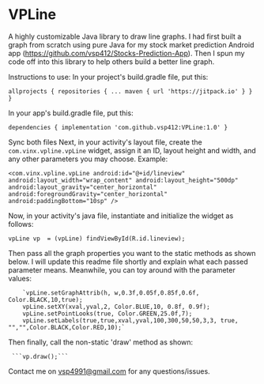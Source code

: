 # VPLine
A highly customizable Java library to draw line graphs. I had first built a graph from scratch using pure Java for my stock market prediction Android app (https://github.com/vsp412/Stocks-Prediction-App). Then I spun my code off into this library to help others build a better line graph.

Instructions to use:
In your project's build.gradle file, put this:

`allprojects {
		repositories {
			...
			maven { url 'https://jitpack.io' }
		}
	}`
	
In your app's build.gradle file, put this: 

`dependencies {
	        implementation 'com.github.vsp412:VPLine:1.0'
	}`
	
Sync both files
Next, in your activity's layout file, create the `com.vinx.vpline.vpLine` widget, assign it an ID, layout height and width, and any other parameters you may choose. Example:
 
 `<com.vinx.vpline.vpLine
                android:id="@+id/lineview"
                android:layout_width="wrap_content"
                android:layout_height="500dp"
                android:layout_gravity="center_horizontal"
                android:foregroundGravity="center_horizontal"
                android:paddingBottom="10sp" />`
                
Now, in your activity's java file, instantiate and initialize the widget as follows:

 `vpLine vp  = (vpLine) findViewById(R.id.lineview);`

Then pass all the graph properties you want to the static methods as shown below. I will update this readme file shortly and explain what each passed parameter means. Meanwhile, you can toy around with the parameter values:

        `vpLine.setGraphAttrib(h, w,0.3f,0.05f,0.85f,0.6f, Color.BLACK,10,true);
        vpLine.setXY(xval,yval,2, Color.BLUE,10, 0.8f, 0.9f);
        vpLine.setPointLooks(true, Color.GREEN,25.0f,7);
        vpLine.setLabels(true,true,xval,yval,100,300,50,50,3,3, true, "","",Color.BLACK,Color.RED,10);`

Then finally, call the non-static 'draw' method as shown:
  
     ```vp.draw();```
     
Contact me on vsp4991@gmail.com for any questions/issues.     



     
     


